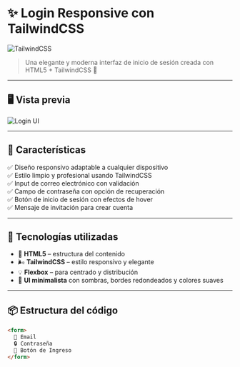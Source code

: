 # ✨ Login Responsive con TailwindCSS

![TailwindCSS](https://img.shields.io/badge/TailwindCSS-%2338B2AC.svg?style=for-the-badge&logo=tailwind-css&logoColor=white)

> Una elegante y moderna interfaz de inicio de sesión creada con HTML5 + TailwindCSS 🌿

---

## 🖥️ Vista previa

![Login UI](https://cdn-icons-png.flaticon.com/128/560/560277.png)

---

## 🚀 Características

✅ Diseño responsivo adaptable a cualquier dispositivo  
✅ Estilo limpio y profesional usando TailwindCSS  
✅ Input de correo electrónico con validación  
✅ Campo de contraseña con opción de recuperación  
✅ Botón de inicio de sesión con efectos de hover  
✅ Mensaje de invitación para crear cuenta

---

## 🧱 Tecnologías utilizadas

- 🧩 **HTML5** – estructura del contenido  
- 🌬️ **TailwindCSS** – estilo responsivo y elegante  
- 💡 **Flexbox** – para centrado y distribución  
- 🎨 **UI minimalista** con sombras, bordes redondeados y colores suaves  

---

## 📦 Estructura del código

```html
<form>
  📧 Email
  🔒 Contraseña
  🎯 Botón de Ingreso
</form>

